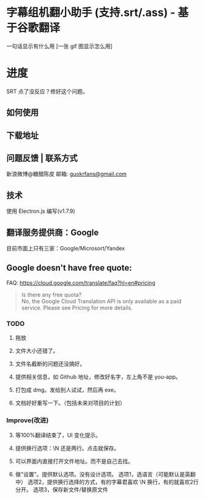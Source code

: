 # 字幕组机翻小助手 (支持.srt/.ass) - 基于谷歌翻译
一句话显示有什么用
[一张 gif 图显示怎么用]

# 进度
SRT 点了没反应？修好这个问题。

## 如何使用

## 下载地址

## 问题反馈 | 联系方式
新浪微博@糖醋陈皮
邮箱: guokrfans@gmail.com

## 技术
使用 Electron.js 编写(v1.7.9)

## 翻译服务提供商：Google
目前市面上只有三家：Google/Microsort/Yandex

## Google doesn't have free quote:
FAQ: https://cloud.google.com/translate/faq?hl=en#pricing
> Is there any free quota?         
> No, the Google Cloud Translation API is only available as a paid service. Please see Pricing for more details.

### TODO

1. 拖放
2. 文件大小还错了。

4. 文件名截断的问题还没搞好。

5. 提供相关信息，如 Github 地址，修改好名字，左上角不是 you-app。

6. 打包成 dmg。发给别人试试，然后再 exe。

7. 文档好好重写一下。（包括未来对项目的计划）

### Improve(改进)

3. 等100%翻译结束了，UI 变化提示。

4. 提供换行选项：\N 还是两行。点击就保存。

5. 可以界面内直接打开文件地址。而不是自己去找。

6. 做"设置"。提供默认选项。没有设计选项。 选项1，选语言（可能默认是英翻中）  选项2，提供换行选择的方式，有的字幕君喜欢 \N 换行，有的就喜欢2行分开。  选项3，保存新文件/替换原文件

<!-- ### 备注 -->
<!-- 此说明是面向使用者的，如果你是开发，可阅读： -->